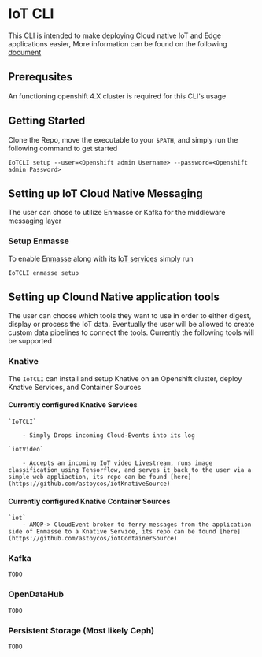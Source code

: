 # IoT CLI 

This CLI is intended to make deploying Cloud native IoT and Edge applications easier, More information can be found on the following [document](https://docs.google.com/document/d/1lS5YWPVCF4OhbVfB3reJDtxAojpp69W_ZBk5gwAvd6M/edit?usp=sharing)

## Prerequsites 

An functioning openshift 4.X cluster is required for this CLI's usage 

## Getting Started 

Clone the Repo, move the executable to your `$PATH`, and simply run the following command to get started  

```
IoTCLI setup --user=<Openshift admin Username> --password=<Openshift admin Password>
```
## Setting up IoT Cloud Native Messaging 

The user can chose to utilize Enmasse or Kafka for the middleware messaging layer


### Setup Enmasse 

To enable [Enmasse](enmasse.io) along with its [IoT services](https://enmasse.io/documentation/0.30.2/openshift/#'iot-guide-messaging-iot) simply run 

```
IoTCLI enmasse setup 
```

## Setting up Clound Native application tools

The user can choose which tools they want to use in order to either digest, display or process the IoT data. Eventually the user will be allowed to create custom data pipelines to connect the tools. Currently the following tools will be supported 

### Knative 

The `IoTCLI` can install and setup Knative on an Openshift cluster, deploy Knative Services, and Container Sources 

#### Currently configured Knative Services 
   
    `IoTCLI` 

        - Simply Drops incoming Cloud-Events into its log 

    `iotVideo` 

        - Accepts an incoming IoT video Livestream, runs image classification using Tensorflow, and serves it back to the user via a simple web appliaction, its repo can be found [here](https://github.com/astoycos/iotKnativeSource) 

#### Currently configured Knative Container Sources 
    
    `iot` 
        - AMQP-> CloudEvent broker to ferry messages from the application side of Enmasse to a Knative Service, its repo can be found [here](https://github.com/astoycos/iotContainerSource)

### Kafka
    TODO 

### OpenDataHub 
    TODO


### Persistent Storage (Most likely Ceph)
    TODO 